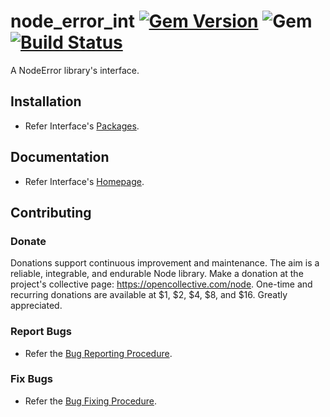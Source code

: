 # node_error_int [![Gem Version](https://badge.fury.io/rb/node_error_int.svg)](https://badge.fury.io/rb/node_error_int) ![Gem](https://img.shields.io/gem/dt/node_error_int) [![Build Status](https://travis-ci.com/Diligent-Software-LLC/node_error_int.svg?branch=master)](https://travis-ci.com/Diligent-Software-LLC/node_error_int)

A NodeError library's interface.

## Installation

- Refer Interface's 
[Packages](https://docs.diligentsoftware.org/node-1/error/packages#interface).

## Documentation

- Refer Interface's 
[Homepage](https://docs.diligentsoftware.org/node-1/error/interface).

## Contributing

### Donate

Donations support continuous improvement and maintenance. The aim is a reliable,
integrable, and endurable Node library. Make a donation at the 
project's collective page: https://opencollective.com/node. 
One-time and recurring donations are available at $1, $2, $4, $8, and $16. 
Greatly appreciated.

### Report Bugs

- Refer the 
[Bug Reporting Procedure](https://github.com/Diligent-Software-LLC/node_error_int/issues/1).

### Fix Bugs

- Refer the 
[Bug Fixing Procedure](https://github.com/Diligent-Software-LLC/node_error_int/issues/2).
